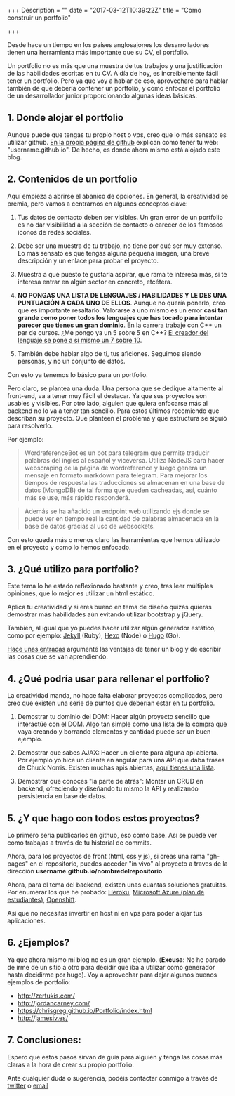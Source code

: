 +++
Description = ""
date = "2017-03-12T10:39:22Z"
title = "Como construir un portfolio"

+++

Desde hace un tiempo en los países anglosajones los desarrolladores tienen una herramienta más importante que su CV, el portfolio.

Un portfolio no es más que una muestra de tus trabajos y una justificación de las habilidades escritas en tu CV. A día de hoy, es increíblemente fácil tener un portfolio. Pero ya que voy a hablar de eso, aprovecharé para hablar también de qué debería contener un portfolio, y como enfocar el portfolio de un desarrollador junior proporcionando algunas ideas básicas.

## 1. Donde alojar el portfolio

Aunque puede que tengas tu propio host o vps, creo que lo más sensato es utilizar github. [En la propia página de github](https://pages.github.com/) explican como tener tu web: "username.github.io". De hecho, es donde ahora mismo está alojado este blog.

## 2. Contenidos de un portfolio

Aquí empieza a abrirse el abanico de opciones. En general, la creatividad se premia, pero vamos a centrarnos en algunos conceptos clave:

1. Tus datos de contacto deben ser visibles. Un gran error de un portfolio es no dar visibilidad a la sección de contacto o carecer de los famosos iconos de redes sociales.

2. Debe ser una muestra de tu trabajo, no tiene por qué ser muy extenso. Lo más sensato es que tengas alguna pequeña imagen, una breve descripción y un enlace para probar el proyecto.

3. Muestra a qué puesto te gustaría aspirar, que rama te interesa más, si te interesa entrar en algún sector en concreto, etcétera. 

4. **NO PONGAS UNA LISTA DE LENGUAJES / HABILIDADES Y LE DES UNA PUNTUACIÓN A CADA UNO DE ELLOS**. Aunque no quería ponerlo, creo que es importante resaltarlo. Valorarse a uno mismo es un error **casi tan grande como poner todos los lenguajes que has tocado para intentar parecer que tienes un gran dominio**. En la carrera trabajé con C++ un par de cursos. ¿Me pongo ya un 5 sobre 5 en C++? [El creador del lenguaje se pone a sí mismo un 7 sobre 10](https://www.slideshare.net/olvemaudal/deep-c/255).

5. También debe hablar algo de ti, tus aficiones. Seguimos siendo personas, y no un conjunto de datos.

Con esto ya tenemos lo básico para un portfolio.

Pero claro, se plantea una duda. Una persona que se dedique altamente al front-end, va a tener muy fácil el destacar. Ya que sus proyectos son usables y visibles. Por otro lado, alguien que quiera enfocarse más al backend no lo va a tener tan sencillo. Para estos últimos recomiendo que describan su proyecto. Que planteen el problema y que estructura se siguió para resolverlo. 

Por ejemplo:

> WordreferenceBot es un bot para telegram que permite traducir palabras del inglés al español y viceversa. Utiliza NodeJS para hacer webscraping de la página de wordreference y luego genera un mensaje en formato markdown para telegram.
Para mejorar los tiempos de respuesta las traducciones se almacenan en una base de datos (MongoDB) de tal forma que queden cacheadas, así, cuánto más se use, más rápido responderá.

> Además se ha añadido un endpoint web utilizando ejs donde se puede ver en tiempo real la cantidad de palabras almacenada en la base de datos gracias al uso de websockets.

Con esto queda más o menos claro las herramientas que hemos utilizado en el proyecto y como lo hemos enfocado.

## 3. ¿Qué utilizo para portfolio?

Este tema lo he estado reflexionado bastante y creo, tras leer múltiples opiniones, que lo mejor es utilizar un html estático.

Aplica tu creatividad y si eres bueno en tema de diseño quizás quieras demostrar más habilidades aún evitando utilizar bootstrap y jQuery.

También, al igual que yo puedes hacer utilizar algún generador estático, como por ejemplo: [Jekyll](https://jekyllrb.com/) (Ruby), [Hexo](https://hexo.io/) (Node) o [Hugo](https://gohugo.io/) (Go).

[Hace unas entradas](http://adrianabreu.com/post/2017-03-04-Why-you-should-start-a-blog/) argumenté las ventajas de tener un blog y de escribir las cosas que se van aprendiendo.


## 4. ¿Qué podría usar para rellenar el portfolio? 

La creatividad manda, no hace falta elaborar proyectos complicados, pero creo que existen una serie de puntos que deberían estar en tu portfolio.

1. Demostrar tu dominio del DOM: Hacer algún proyecto sencillo que interactúe con el DOM. Algo tan simple como una lista de la compra que vaya creando y borrando elementos y cantidad puede ser un buen ejemplo.

2. Demostrar que sabes AJAX: Hacer un cliente para alguna api abierta. Por ejemplo yo hice un cliente en angular para una API que daba frases de Chuck Norris. Existen muchas apis abiertas, [aquí tienes una lista](https://github.com/toddmotto/public-apis).

3. Demostrar que conoces "la parte de atrás": Montar un CRUD en backend, ofreciendo y diseñando tu mismo la API y realizando persistencia en base de datos.

## 5. ¿Y que hago con todos estos proyectos? 

Lo primero sería publicarlos en github, eso como base. Así se puede ver como trabajas a través de tu historial de commits. 

Ahora, para los proyectos de front (html, css y js), si creas una rama "gh-pages" en el repositorio, puedes acceder "in vivo" al proyecto a traves de la dirección **username.github.io/nombredelrepositorio**.

Ahora, para el tema del backend, existen unas cuantas soluciones gratuitas. Por enumerar los que he probado: [Heroku](https://dashboard.heroku.com/login), [Microsoft Azure (plan de estudiantes)](https://imagine.microsoft.com/en-us/Catalog/Product/99), [Openshift](https://www.openshift.com/).

Así que no necesitas invertir en host ni en vps para poder alojar tus aplicaciones.

## 6. ¿Ejemplos?

Ya que ahora mismo mi blog no es un gran ejemplo. (**Excusa**: No he parado de irme de un sitio a otro para decidir que iba a utilizar como generador hasta decidirme por hugo). Voy a aprovechar para dejar algunos buenos ejemplos de portfolio:

* http://zertukis.com/
* http://jordancarney.com/
* https://chrisgreg.github.io/Portfolio/index.html
* http://jamesiv.es/

## 7. Conclusiones:

Espero que estos pasos sirvan de guía para alguien y tenga las cosas más claras a la hora de crear su propio portfolio.

Ante cualquier duda o sugerencia, podéis contactar conmigo a través de [twitter](https://twitter.com/aabreuglez) o [email](mailto:me@adrianabreu.com)